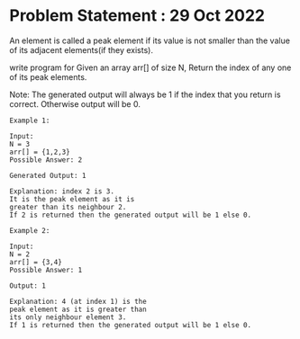 
# Problem Statement : 29 Oct 2022

An element is called a peak element if its value is not smaller than the value of its adjacent elements(if they exists).

write program for
Given an array arr[] of size N, Return the index of any one of its peak elements.

Note: The generated output will always be 1 if the index that you return is correct. Otherwise output will be 0.

```
Example 1:

Input: 
N = 3
arr[] = {1,2,3}
Possible Answer: 2

Generated Output: 1

Explanation: index 2 is 3.
It is the peak element as it is 
greater than its neighbour 2.
If 2 is returned then the generated output will be 1 else 0.

```

```
Example 2:

Input:
N = 2
arr[] = {3,4}
Possible Answer: 1

Output: 1

Explanation: 4 (at index 1) is the 
peak element as it is greater than 
its only neighbour element 3.
If 1 is returned then the generated output will be 1 else 0.
```
 
